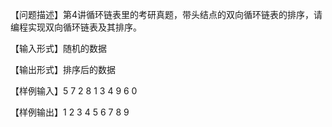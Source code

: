 【问题描述】第4讲循环链表里的考研真题，带头结点的双向循环链表的排序，请编程实现双向循环链表及其排序。

【输入形式】随机的数据

【输出形式】排序后的数据

【样例输入】5 7 2 8 1 3 4 9 6 0

【样例输出】1 2 3 4 5 6 7 8 9

